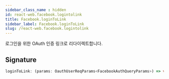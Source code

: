 ```yaml
---
sidebar_class_name : hidden
id: react-web.facebook.logintolink
title: Facebook.loginToLink
sidebar_label: Facebook.loginToLink
slug: /react-web.facebook.logintolink
---
```






로그인을 위한 OAuth 인증 링크로 리다이렉트합니다.

## Signature

```typescript
loginToLink: (params: OauthUserReqParams<FacebookAuthQueryParams>) => void;
```
